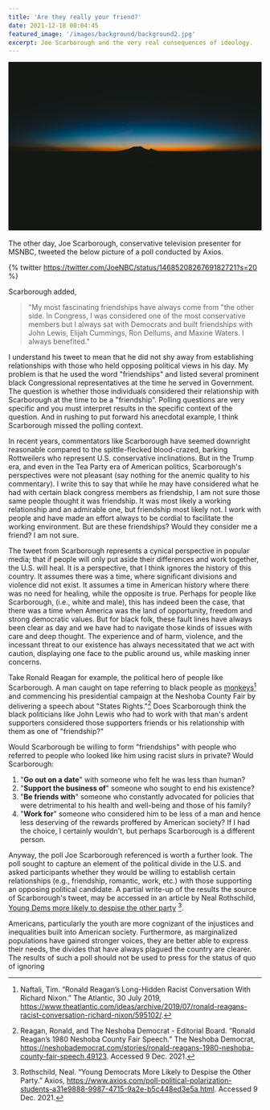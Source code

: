 ```yaml
---
title: 'Are they really your friend?'
date: 2021-12-18 00:04:45
featured_image: '/images/background/background2.jpg'
excerpt: Joe Scarborough and the very real consequences of ideology.
---
```


![](/images/background/background2.jpg)

The other day, Joe Scarborough, conservative television presenter for MSNBC, tweeted the below picture of a poll conducted by Axios. 

{% twitter https://twitter.com/JoeNBC/status/1468520826769182721?s=20 %}

Scarborough added, 
> "My most fascinating friendships have always come from "the other side. In Congress, I was considered one of the most conservative members but I always sat with Democrats and built friendships with John Lewis, Elijah Cummings, Ron Dellums, and Maxine Waters. I always benefited."

I understand his tweet to mean that he did not shy away from establishing relationships with those who held opposing political views in his day. My problem is that he used the word "friendships" and listed several prominent black Congressional representatives at the time he served in Government. The question is whether those individuals considered their relationship with Scarborough at the time to be a "friendship". Polling questions are very specific and you must interpret results in the specific context of the question. And in rushing to put forward his anecdotal example, I think Scarborough missed the polling context.

In recent years, commentators like Scarborough have seemed downright reasonable compared to the spittle-flecked blood-crazed, barking Rottweilers who represent U.S. conservative inclinations. But in the Trump era, and even in the Tea Party era of American politics, Scarborough's perspectives were not pleasant (say nothing for the anemic quality to his commentary). 
I write this to say that while he may have considered what he had with certain black congress members as friendship, I am not sure those same people thought it was friendship. It was most likely a working relationship and an admirable one, but friendship most likely not. I work with people and have made an effort always to be cordial to facilitate the working environment. But are these friendships? Would they consider me a friend? I am not sure.

The tweet from Scarborough represents a cynical perspective in popular media; that if people will only put aside their differences and work together, the U.S. will heal. It is a perspective, that I think ignores the history of this country. It assumes there was a time, where significant divisions and violence did not exist. It assumes a time in American history where there was no need for healing, while the opposite is true. Perhaps for people like Scarborough, (i.e., white and male), this has indeed been the case, that there was a time when America was the land of opportunity, freedom and strong democratic values. But for black folk, these fault lines have always been clear as day and we have had to navigate those kinds of issues with care and deep thought. The experience and of harm, violence, and the incessant threat to our existence has always necessitated that we act with caution, displaying one face to the public around us,  while masking inner concerns. 

Take Ronald Reagan for example, the political hero of people like Scarborough. A man caught on tape referring to black people as [monkeys](https://www.theatlantic.com/ideas/archive/2019/07/ronald-reagans-racist-conversation-richard-nixon/595102/)[^1] and commencing his presidential campaign at the Neshoba County Fair by delivering a speech about "States Rights."[^2] Does Scarborough think the black politicians like John Lewis who had to work with that man's ardent supporters considered those supporters friends or his relationship with them as one of "friendship?"

Would Scarborough be willing to form "friendships" with people who referred to people who looked like him using racist slurs in private? Would Scarborough:
1. "**Go out on a date**" with someone who felt he was less than human?
2. "**Support the business of**" someone who sought to end his existence?
3. "**Be friends with**" someone who constantly advocated for policies that were detrimental to his health and well-being and those of his family?
4. "**Work for**" someone who considered him to be less of a man and hence less deserving of the rewards proffered by American society?
If I had the choice, I certainly wouldn't, but perhaps Scarborough is a different person.

Anyway, the poll Joe Scarborough referenced is worth a further look. The poll sought to capture an element of the political divide in the U.S. and asked participants whether they would be willing to establish certain relationships (e.g., friendship, romantic, work, etc.) with those supporting an opposing political candidate. A partial write-up of the results the source of Scarborough's tweet, may be accessed in an article by Neal Rothschild, [Young Dems more likely to despise the other party](https://www.axios.com/poll-political-polarization-students-a31e9888-9987-4715-9a2e-b5c448ed3e5a.html) [^3].

Americans, particularly the youth are more cognizant of the injustices and inequalities built into American society. Furthermore, as marginalized populations have gained stronger voices, they are better able to express their needs, the divides that have always plagued the country are clearer. The results of such a poll should not be used to press for the status of quo of ignoring 

[^1]: Naftali, Tim. “Ronald Reagan’s Long-Hidden Racist Conversation With Richard Nixon.” The Atlantic, 30 July 2019, https://www.theatlantic.com/ideas/archive/2019/07/ronald-reagans-racist-conversation-richard-nixon/595102/.

[^2]: Reagan, Ronald, and The Neshoba Democrat - Editorial Board. “Ronald Reagan’s 1980 Neshoba County Fair Speech.” The Neshoba Democrat, https://neshobademocrat.com/stories/ronald-reagans-1980-neshoba-county-fair-speech,49123. Accessed 9 Dec. 2021.
[^3]: Rothschild, Neal. “Young Democrats More Likely to Despise the Other Party.” Axios, https://www.axios.com/poll-political-polarization-students-a31e9888-9987-4715-9a2e-b5c448ed3e5a.html. Accessed 9 Dec. 2021.
